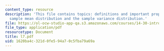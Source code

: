 ```yaml
---
content_type: resource
description: 'This file contains topics: definitions and important properties of the
  sample mean distribution and the sample variance distribution.'
file: https://ol-ocw-studio-app-qa.s3.amazonaws.com/courses/14-30-introduction-to-statistical-method-in-economics-spring-2006/1620ba4c321d0fe594a70c5fba79a69a_l7.pdf
file_type: application/pdf
resourcetype: Document
title: l7.pdf
uid: 1620ba4c-321d-0fe5-94a7-0c5fba79a69a
---
```

